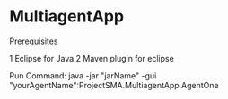 # MultiagentApp

Prerequisites

1 Eclipse for Java 
2 Maven plugin for eclipse

Run Command:
java -jar "jarName" -gui  "yourAgentName":ProjectSMA.MultiagentApp.AgentOne
